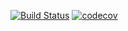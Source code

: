 [![Build Status](https://app.travis-ci.com/Adzami/job4j_design.svg?branch=main)](https://app.travis-ci.com/Adzami/job4j_design)
[![codecov](https://codecov.io/gh/Adzami/job4j_design/branch/main/graph/badge.svg?token=LACQT0ZEWL)](https://codecov.io/gh/Adzami/job4j_design)
